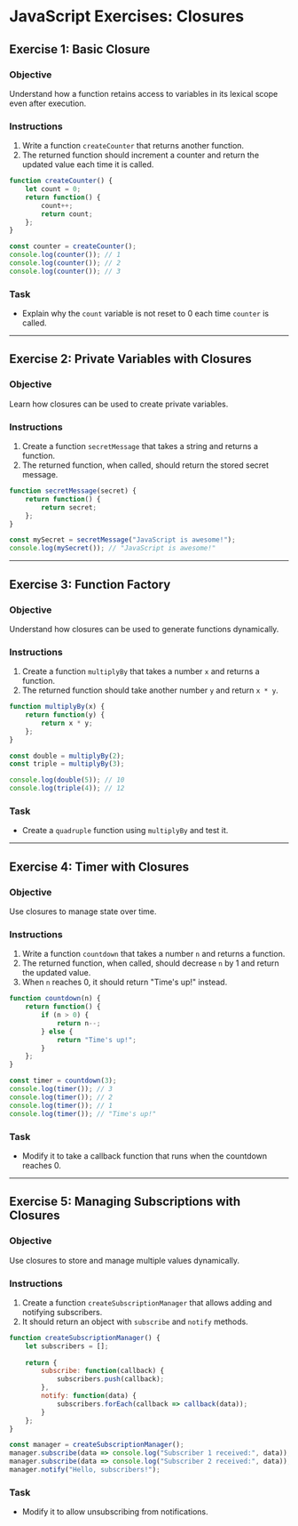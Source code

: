 # JavaScript Exercises: Closures

## Exercise 1: Basic Closure

### Objective
Understand how a function retains access to variables in its lexical scope even after execution.

### Instructions
1. Write a function `createCounter` that returns another function.
2. The returned function should increment a counter and return the updated value each time it is called.

```javascript
function createCounter() {
    let count = 0;
    return function() {
        count++;
        return count;
    };
}

const counter = createCounter();
console.log(counter()); // 1
console.log(counter()); // 2
console.log(counter()); // 3
```

### Task
- Explain why the `count` variable is not reset to 0 each time `counter` is called.

---

## Exercise 2: Private Variables with Closures

### Objective
Learn how closures can be used to create private variables.

### Instructions
1. Create a function `secretMessage` that takes a string and returns a function.
2. The returned function, when called, should return the stored secret message.

```javascript
function secretMessage(secret) {
    return function() {
        return secret;
    };
}

const mySecret = secretMessage("JavaScript is awesome!");
console.log(mySecret()); // "JavaScript is awesome!"
```


---

## Exercise 3: Function Factory

### Objective
Understand how closures can be used to generate functions dynamically.

### Instructions
1. Create a function `multiplyBy` that takes a number `x` and returns a function.
2. The returned function should take another number `y` and return `x * y`.

```javascript
function multiplyBy(x) {
    return function(y) {
        return x * y;
    };
}

const double = multiplyBy(2);
const triple = multiplyBy(3);

console.log(double(5)); // 10
console.log(triple(4)); // 12
```

### Task
- Create a `quadruple` function using `multiplyBy` and test it.

---

## Exercise 4: Timer with Closures

### Objective
Use closures to manage state over time.

### Instructions
1. Write a function `countdown` that takes a number `n` and returns a function.
2. The returned function, when called, should decrease `n` by 1 and return the updated value.
3. When `n` reaches 0, it should return "Time's up!" instead.

```javascript
function countdown(n) {
    return function() {
        if (n > 0) {
            return n--;
        } else {
            return "Time's up!";
        }
    };
}

const timer = countdown(3);
console.log(timer()); // 3
console.log(timer()); // 2
console.log(timer()); // 1
console.log(timer()); // "Time's up!"
```

### Task
- Modify it to take a callback function that runs when the countdown reaches 0.

---

## Exercise 5: Managing Subscriptions with Closures

### Objective
Use closures to store and manage multiple values dynamically.

### Instructions
1. Create a function `createSubscriptionManager` that allows adding and notifying subscribers.
2. It should return an object with `subscribe` and `notify` methods.

```javascript
function createSubscriptionManager() {
    let subscribers = [];
    
    return {
        subscribe: function(callback) {
            subscribers.push(callback);
        },
        notify: function(data) {
            subscribers.forEach(callback => callback(data));
        }
    };
}

const manager = createSubscriptionManager();
manager.subscribe(data => console.log("Subscriber 1 received:", data));
manager.subscribe(data => console.log("Subscriber 2 received:", data));
manager.notify("Hello, subscribers!");
```

### Task
- Modify it to allow unsubscribing from notifications.


